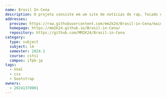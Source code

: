 ```yaml
---
name: Brasil In Cena
description: O projeto consiste em um site de notícias de rap, focado na cena underground do Brasil e da Paraíba, com atualizações sobre novas músicas, novos álbuns e novas ideias.
addresses:
  preview: https://raw.githubusercontent.com/mm2k24/Brasil-in-Cena/main/preview.png
  homepage: https://mm2k24.github.io/Brasil-in-Cena/
  repository: https://github.com/MM2K24/Brasil-in-Cena
category:
  type: subject
  subject: lm
  semester: 2024.1
  course: cstsi
  campus: ifpb-jp
tags:
  - html
  - css
  - bootstrap
owners:
  - 20241370001
---
```

